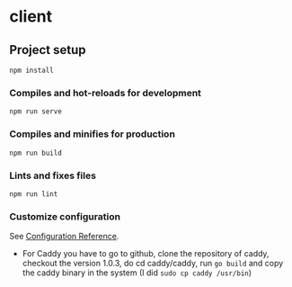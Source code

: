 # client

## Project setup
```
npm install
```

### Compiles and hot-reloads for development
```
npm run serve
```

### Compiles and minifies for production
```
npm run build
```

### Lints and fixes files
```
npm run lint
```

### Customize configuration
See [Configuration Reference](https://cli.vuejs.org/config/).

- For Caddy you have to go to github, clone the repository of caddy, checkout the version 1.0.3, do cd caddy/caddy, run ```go build``` and copy the caddy binary in the system (I did ```sudo cp caddy /usr/bin```)